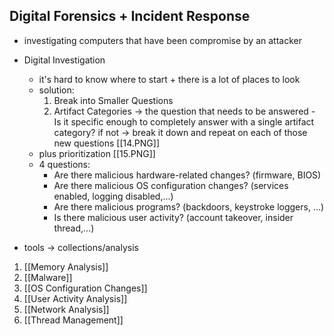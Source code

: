 ## Digital Forensics + Incident Response

- investigating computers that have been compromise by an attacker

- Digital Investigation
	-  it's hard to know where to start + there is a lot of places to look
	-  solution:
		1. Break into Smaller Questions
		2. Artifact Categories
		-> the question that needs to be answered - Is it specific enough to completely answer with a single artifact category? if not -> break it down and repeat on each of those new questions 
	[[14.PNG]]
	- plus prioritization
	[[15.PNG]]
	- 4 questions:	
		- Are there malicious hardware-related changes? (firmware, BIOS)
		- Are there malicious OS configuration changes? (services enabled, logging disabled,...)
		- Are there malicious programs? (backdoors, keystroke loggers, ...)
		- Is there malicious user activity? (account takeover, insider thread,...)

- tools -> collections/analysis

1. [[Memory Analysis]]
2. [[Malware]]
3. [[OS Configuration Changes]]
4. [[User Activity Analysis]]
5. [[Network Analysis]]
6. [[Thread Management]]